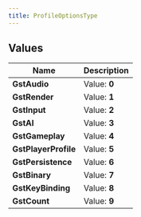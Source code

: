 ```yaml
---
title: ProfileOptionsType
---
```


## Values

| Name | Description |
| ---- | ----------- |
| **GstAudio** | Value: **0** |
| **GstRender** | Value: **1** |
| **GstInput** | Value: **2** |
| **GstAI** | Value: **3** |
| **GstGameplay** | Value: **4** |
| **GstPlayerProfile** | Value: **5** |
| **GstPersistence** | Value: **6** |
| **GstBinary** | Value: **7** |
| **GstKeyBinding** | Value: **8** |
| **GstCount** | Value: **9** |

